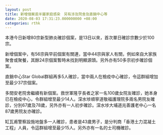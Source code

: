 ```yaml
---
layout: post
title: 新增個案逾半屬家庭感染　另有涉及院舍及直銷中心等
date: 2020-08-03 17:31:23.000000000 +08:00
categories: rthk
---
```


本港今日新增80宗新型肺炎確診個案，是13日以來，首次單日確診宗數少於100宗。

新增個案中，有56宗與早前個案有關連，當中44宗與家人有關，例如來自大家族聚會或聚餐，其餘24宗個案暫時未找到明顯源頭。另外亦有50多宗初步確診個案。

直銷中心Star Global群組再多5人確診，當中兩人在檢疫中心確診，令這群組增加至最少37宗個案。

多間安老院舍繼續有新個案。救世軍隆亨長者之家一名100歲女院友確診，她本身已在檢疫中心，令群組增至最少14人。深水埗順寧道敬福護理院多兩名男院友確診，分別67歲及78歲，另外亦有一人初步確診。深水埗大埔道兆善護老中心一名87歲男院友亦確診。
 
缸瓦甫警察設施地盤多一人確診，患者是43歲男子，是分判商「香港土力混凝土工程」人員，令這群組增至最少15人。另外亦有一名的士司機確診。

